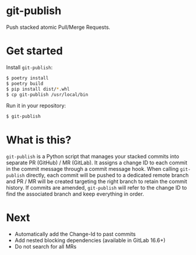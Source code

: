 # git-publish

Push stacked atomic Pull/Merge Requests.

# Get started

Install `git-publish`:

```sh
$ poetry install
$ poetry build
$ pip install dist/*.whl
$ cp git-publish /usr/local/bin
```

Run it in your repository:

```sh
$ git-publish
```

# What is this?

`git-publish` is a Python script that manages your stacked commits into separate PR (GitHub) / MR (GitLab). It assigns a change ID to each commit in the commit message through a commit message hook. When calling `git-publish` directly, each commit will be pushed to a dedicated remote branch and PR / MR will be created targeting the right branch to retain the commit history. If commits are amended, `git-publish` will refer to the change ID to find the associated branch and keep everything in order.

# Next

- Automatically add the Change-Id to past commits
- Add nested blocking dependencies (available in GitLab 16.6+)
- Do not search for all MRs
